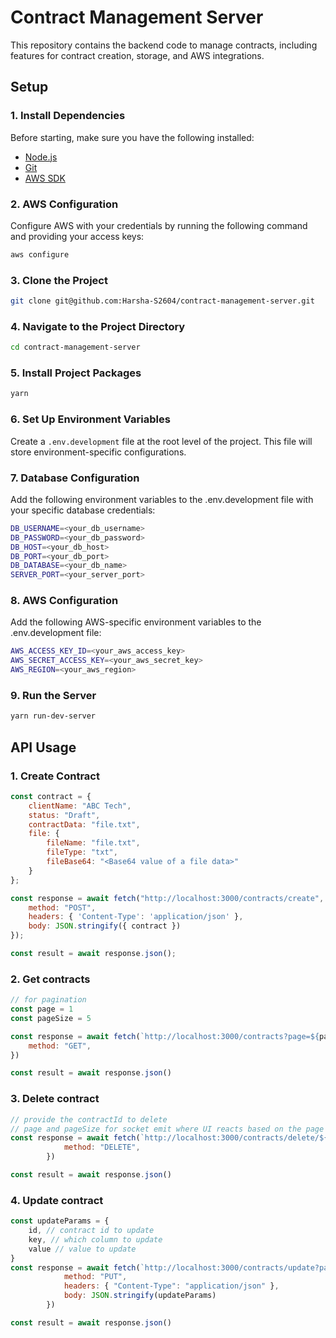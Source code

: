 # Contract Management Server

This repository contains the backend code to manage contracts, including features for contract creation, storage, and AWS integrations.

## Setup

### 1. Install Dependencies

Before starting, make sure you have the following installed:

- [Node.js](https://nodejs.org/)
- [Git](https://git-scm.com/)
- [AWS SDK](https://aws.amazon.com/sdk-for-node-js/)

### 2. AWS Configuration

Configure AWS with your credentials by running the following command and providing your access keys:

```bash
aws configure
```

### 3. Clone the Project

```bash
git clone git@github.com:Harsha-S2604/contract-management-server.git
```

### 4. Navigate to the Project Directory
```bash
cd contract-management-server
```

### 5. Install Project Packages
```bash
yarn
```

### 6. Set Up Environment Variables
Create a `.env.development` file at the root level of the project. This file will store environment-specific configurations.

### 7. Database Configuration
Add the following environment variables to the .env.development file with your specific database credentials:
```bash
DB_USERNAME=<your_db_username>
DB_PASSWORD=<your_db_password>
DB_HOST=<your_db_host>
DB_PORT=<your_db_port>
DB_DATABASE=<your_db_name>
SERVER_PORT=<your_server_port>
```

### 8. AWS Configuration
Add the following AWS-specific environment variables to the .env.development file:
```bash
AWS_ACCESS_KEY_ID=<your_aws_access_key>
AWS_SECRET_ACCESS_KEY=<your_aws_secret_key>
AWS_REGION=<your_aws_region>
```

### 9. Run the Server
```bash
yarn run-dev-server
```

## API Usage

### 1. Create Contract
``` Javascript
const contract = {
    clientName: "ABC Tech",
    status: "Draft",
    contractData: "file.txt",
    file: {
        fileName: "file.txt",
        fileType: "txt",
        fileBase64: "<Base64 value of a file data>"
    }
};

const response = await fetch("http://localhost:3000/contracts/create", {
    method: "POST",
    headers: { 'Content-Type': 'application/json' },
    body: JSON.stringify({ contract })
});

const result = await response.json();
```

### 2. Get contracts
```Javascript
// for pagination
const page = 1
const pageSize = 5

const response = await fetch(`http://localhost:3000/contracts?page=${page}&paeSize=${pageSize}`, {
    method: "GET",
})

const result = await response.json()
```

### 3. Delete contract
```Javascript
// provide the contractId to delete
// page and pageSize for socket emit where UI reacts based on the page and pageSize
const response = await fetch(`http://localhost:3000/contracts/delete/${contractId}?page=${page}&pageSize=${pageSize}`, {
            method: "DELETE",
        })

const result = await response.json()
```

### 4. Update contract
```Javascript
const updateParams = { 
    id, // contract id to update
    key, // which column to update
    value // value to update
}
const response = await fetch(`http://localhost:3000/contracts/update?page=${page}&pageSize=${pageSize}`, {
            method: "PUT",
            headers: { "Content-Type": "application/json" },
            body: JSON.stringify(updateParams)
        })

const result = await response.json()
```